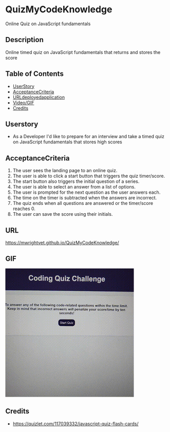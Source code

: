 # QuizMyCodeKnowledge
Online Quiz on JavaScript fundamentals 

## Description 

Online timed quiz on JavaScript fundamentals that returns and stores the score 

## Table of Contents 

- [UserStory](#Userstory)
- [AcceptanceCriteria](#AcceptanceCriteria)
- [URLdeployedapplication](#URLdeployedapplication)
- [Video/GIF](#Videogif)
- [Credits](#Credits)

## Userstory
- As a Developer I'd like to prepare for an interview and take a timed quiz on JavaScript fundamentals that stores high scores

## AcceptanceCriteria 
1. The user sees the landing page to an online quiz.
2. The user is able to click a start button that triggers the quiz timer/score.
3. The start button also triggers the initial question of a series.
4. The user is able to select an answer from a list of options.
5. The user is prompted for the next question as the user answers each. 
6. The time on the timer is subtracted when the answers are incorrect.
7. The quiz ends when all questions are answered or the timer/score reaches 0.
8. The user can save the score using their initials. 

## URL 
https://mwrightvet.github.io/QuizMyCodeKnowledge/

## GIF 
![QuizMyCodeknowledge](assets/20231213_004718.gif)

## Credits 
- https://quizlet.com/117039332/javascript-quiz-flash-cards/ 

